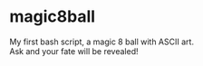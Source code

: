# magic8ball

My first bash script, a magic 8 ball with ASCII art.  
Ask and your fate will be revealed!
